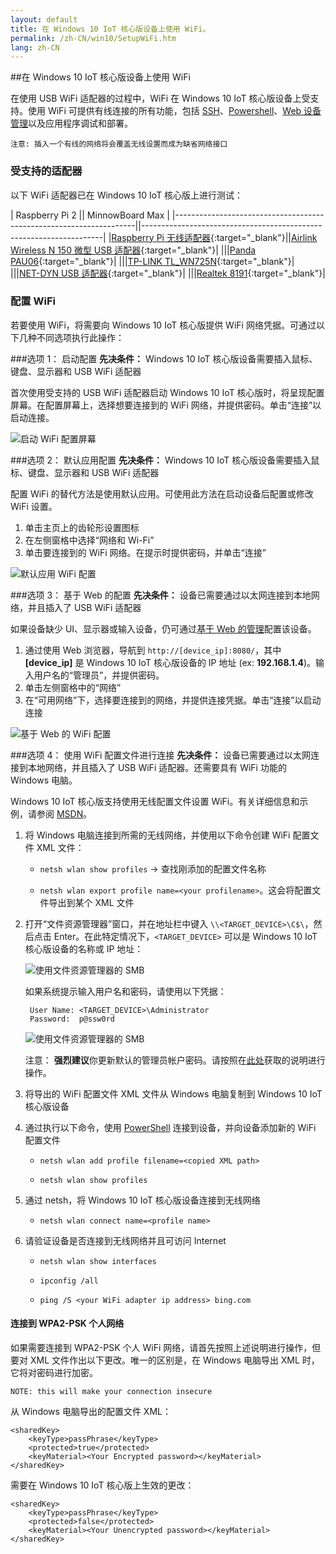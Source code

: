 ```yaml
---
layout: default
title: 在 Windows 10 IoT 核心版设备上使用 WiFi。
permalink: /zh-CN/win10/SetupWiFi.htm
lang: zh-CN
---
```


##在 Windows 10 IoT 核心版设备上使用 WiFi

在使用 USB WiFi 适配器的过程中，WiFi 在 Windows 10 IoT 核心版设备上受支持。使用 WiFi 可提供有线连接的所有功能，包括 [SSH]({{site.baseurl}}/{{page.lang}}/win10/samples/SSH.htm)、[Powershell]({{site.baseurl}}/{{page.lang}}/win10/samples/PowerShell.htm)、[Web 设备管理]({{site.baseurl}}/{{page.lang}}/win10/tools/DevicePortal.htm)以及应用程序调试和部署。

	注意: 插入一个有线的网络将会覆盖无线设置而成为缺省网络接口

### <a name="WiFi_Devices"></a>受支持的适配器
以下 WiFi 适配器已在 Windows 10 IoT 核心版上进行测试：

| Raspberry Pi 2                                                     || MinnowBoard Max                                                    | 
|--------------------------------------------------------------------||--------------------------------------------------------------------| 
|[Raspberry Pi 无线适配器](http://swag.raspberrypi.org/collections/frontpage/products/official-raspberry-pi-Wifi-dongle){:target="_blank"}||[Airlink Wireless N 150 微型 USB 适配器](http://www.amazon.com/Airlink101-AWLL5077-150Mbps-Wireless-Adapter/dp/B002VFWY9M){:target="_blank"}| 
|||[Panda PAU06](http://www.amazon.com/Panda-300Mbps-Wireless-N-Adapter-button/dp/B00JDVRCI0){:target="_blank"}| 
|||[TP-LINK TL\_WN725N](http://www.amazon.com/TP-LINK-TL-WN725N-Wireless-Adapter-150Mbps/dp/B008IFXQFU){:target="_blank"}| 
|||[NET-DYN USB 适配器](http://www.amazon.com/Adapter-NET-DYN%C2%AE-Perfect-Desktop-Laptop/dp/B00LWE14TO){:target="_blank"}| 
|||[Realtek 8191](http://www.amazon.com/Realtek-300Mbps-802-11n-Wireless-Network/dp/B00AVSRLTO){:target="_blank"}|

### 配置 WiFi
若要使用 WiFi，将需要向 Windows 10 IoT 核心版提供 WiFi 网络凭据。可通过以下几种不同选项执行此操作：

###选项 1： 启动配置
**先决条件：** Windows 10 IoT 核心版设备需要插入鼠标、键盘、显示器和 USB WiFi 适配器

首次使用受支持的 USB WiFi 适配器启动 Windows 10 IoT 核心版时，将呈现配置屏幕。在配置屏幕上，选择想要连接到的 WiFi 网络，并提供密码。单击“连接”以启动连接。

![启动 WiFi 配置屏幕]({{site.baseurl}}/images/SetupWiFi/WiFiStartupConfig.png)

###选项 2： 默认应用配置
**先决条件：** Windows 10 IoT 核心版设备需要插入鼠标、键盘、显示器和 USB WiFi 适配器

配置 WiFi 的替代方法是使用默认应用。可使用此方法在启动设备后配置或修改 WiFi 设置。

1. 单击主页上的齿轮形设置图标
2. 在左侧窗格中选择“网络和 Wi-Fi”
3. 单击要连接到的 WiFi 网络。在提示时提供密码，并单击“连接”

![默认应用 WiFi 配置]({{site.baseurl}}/images/SetupWiFi/DefaultAppWiFiConfig.png)

###选项 3： 基于 Web 的配置
**先决条件：** 设备已需要通过以太网连接到本地网络，并且插入了 USB WiFi 适配器

如果设备缺少 UI、显示器或输入设备，仍可通过[基于 Web 的管理]({{site.baseurl}}/{{page.lang}}/win10/tools/DevicePortal.htm)配置该设备。

1. 通过使用 Web 浏览器，导航到 `http://[device_ip]:8080/`，其中 **\[device\_ip\]** 是 Windows 10 IoT 核心版设备的 IP 地址 \(ex: **192.168.1.4**\)。输入用户名的“管理员”，并提供密码。
2. 单击左侧窗格中的“网络”
3. 在“可用网络”下，选择要连接到的网络，并提供连接凭据。单击“连接”以启动连接

![基于 Web 的 WiFi 配置]({{site.baseurl}}/images/SetupWiFi/WebBWiFiConfig.png)

###选项 4： 使用 WiFi 配置文件进行连接
**先决条件：** 设备已需要通过以太网连接到本地网络，并且插入了 USB WiFi 适配器。还需要具有 WiFi 功能的 Windows 电脑。

Windows 10 IoT 核心版支持使用无线配置文件设置 WiFi。有关详细信息和示例，请参阅 [MSDN](https://msdn.microsoft.com/zh-CN/library/windows/desktop/aa369853)。

1. 将 Windows 电脑连接到所需的无线网络，并使用以下命令创建 WiFi 配置文件 XML 文件：

    * `netsh wlan show profiles` -\> 查找刚添加的配置文件名称

    * `netsh wlan export profile name=<your profilename>`。这会将配置文件导出到某个 XML 文件

2. 打开“文件资源管理器”窗口，并在地址栏中键入 `\\<TARGET_DEVICE>\C$\`，然后点击 Enter。在此特定情况下，`<TARGET_DEVICE>` 可以是 Windows 10 IoT 核心版设备的名称或 IP 地址：

    ![使用文件资源管理器的 SMB]({{site.baseurl}}/images/DriverLab/smb1.png)

    如果系统提示输入用户名和密码，请使用以下凭据：

        User Name: <TARGET_DEVICE>\Administrator
        Password:  p@ssw0rd

    ![使用文件资源管理器的 SMB]({{site.baseurl}}/images/DriverLab/cred1.png)
	
    注意： **强烈建议**你更新默认的管理员帐户密码。请按照在[此处]({{site.baseurl}}/{{page.lang}}/win10/samples/PowerShell.htm)获取的说明进行操作。

3. 将导出的 WiFi 配置文件 XML 文件从 Windows 电脑复制到 Windows 10 IoT 核心版设备

4. 通过执行以下命令，使用 [PowerShell]({{site.baseurl}}/{{page.lang}}/win10/samples/PowerShell.htm) 连接到设备，并向设备添加新的 WiFi 配置文件

    * `netsh wlan add profile filename=<copied XML path>`

    * `netsh wlan show profiles`

5. 通过 netsh，将 Windows 10 IoT 核心版设备连接到无线网络

    * `netsh wlan connect name=<profile name>`

6. 请验证设备是否连接到无线网络并且可访问 Internet

    * `netsh wlan show interfaces`

    * `ipconfig /all`

    * `ping /S <your WiFi adapter ip address> bing.com`

 

#### 连接到 WPA2-PSK 个人网络

如果需要连接到 WPA2-PSK 个人 WiFi 网络，请首先按照上述说明进行操作，但要对 XML 文件作出以下更改。唯一的区别是，在 Windows 电脑导出 XML 时，它将对密码进行加密。

    NOTE: this will make your connection insecure

从 Windows 电脑导出的配置文件 XML：

    <sharedKey>
        <keyType>passPhrase</keyType>
        <protected>true</protected>
        <keyMaterial><Your Encrypted password></keyMaterial>
    </sharedKey>

 

需要在 Windows 10 IoT 核心版上生效的更改：

    <sharedKey>
        <keyType>passPhrase</keyType>
        <protected>false</protected>
        <keyMaterial><Your Unencrypted password></keyMaterial>
    </sharedKey>
